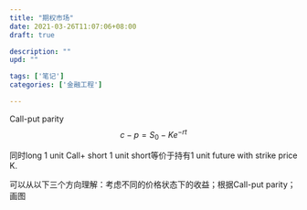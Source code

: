 ```yaml
---
title: "期权市场"
date: 2021-03-26T11:07:06+08:00
draft: true

description: ""
upd: ""

tags: ['笔记']
categories: ['金融工程']

---
```


<!--more-->

Call-put parity
$$
c-p = S_0-Ke^{-rt}
$$

同时long 1 unit Call+ short 1 unit short等价于持有1 unit future with strike price K.

可以从以下三个方向理解：考虑不同的价格状态下的收益；根据Call-put parity；画图

